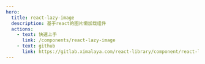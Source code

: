 ```yaml
---
hero:
  title: react-lazy-image
  description: 基于react的图片懒加载组件
  actions:
    - text: 快速上手
      link: /components/react-lazy-image
    - text: github
      link: https://gitlab.ximalaya.com/react-library/component/react-lazy-image
---
```


